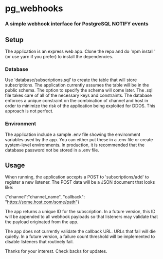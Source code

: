 # pg_webhooks #

### A simple webhook interface for PostgreSQL NOTIFY events ###

## Setup ##

The application is an express web app. Clone the repo and do 'npm install' (or use yarn if you prefer) to install the dependencies.

### Database ###

Use 'database/subscriptions.sql' to create the table that will store subscriptions. The application currently assumes the table will be in the public schema. The option to specify the schema will come later. The .sql file takes care of all of the necessary keys and constraints. The database enforces a unique constraint on the combination of channel and host in order to minimize the risk of the application being exploited for DDOS. This approach is not perfect.

### Environment ###

The application include a sample .env file showing the environment variables used by the app. You can either put these in a .env file or create system-level environments. In production, it is recommended that the database password not be stored in a .env file.

## Usage ##

When running, the application accepts a POST to 'subscriptions/add' to register a new listener. The POST data will be a JSON document that looks like:

{"channel":"channel_name", "callback": "https://some.host.com/some/path"}

The app returns a unique ID for the subscription. In a future version, this ID will be appended to all webhook payloads so that listeners may validate that the payload originated from the app.

The app does not currently validate the callback URL. URLs that fail will die quietly. In a future version, a failure count threshold will be implemented to disable listeners that routinely fail.



Thanks for your interest. Check backs for updates.